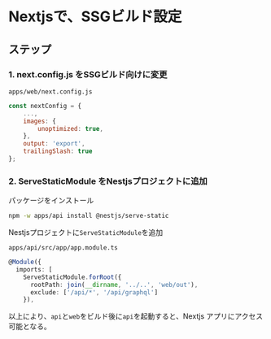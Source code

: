# Nextjsで、SSGビルド設定

## ステップ

### 1. next.config.js をSSGビルド向けに変更

`apps/web/next.config.js`

```js
const nextConfig = {
    ...,
    images: {
        unoptimized: true,
    },
    output: 'export',
    trailingSlash: true
};
```

### 2. ServeStaticModule をNestjsプロジェクトに追加

パッケージをインストール

```bash
npm -w apps/api install @nestjs/serve-static
```

Nestjsプロジェクトに`ServeStaticModule`を追加

`apps/api/src/app/app.module.ts`

```ts
@Module({
  imports: [
    ServeStaticModule.forRoot({
      rootPath: join(__dirname, '../..', 'web/out'),
      exclude: ['/api/*', '/api/graphql']
    }),
```

以上により、`api`と`web`をビルド後に`api`を起動すると、Nextjs アプリにアクセス可能となる。
